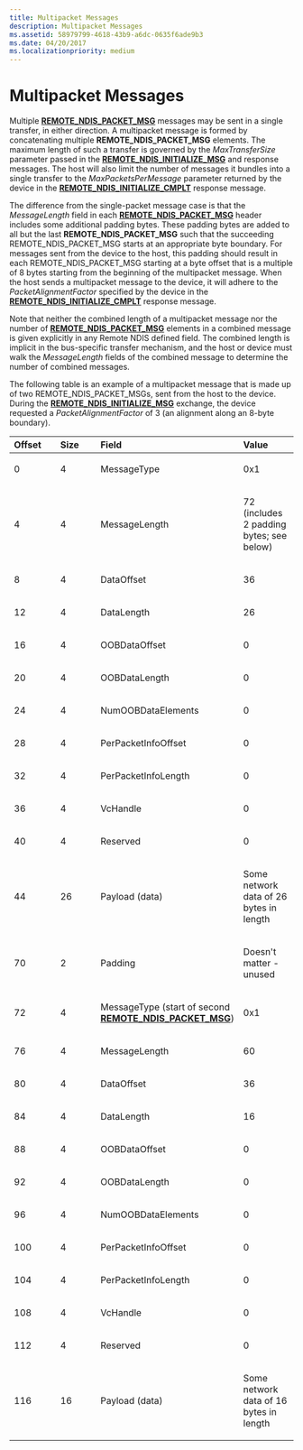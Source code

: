 ```yaml
---
title: Multipacket Messages
description: Multipacket Messages
ms.assetid: 58979799-4618-43b9-a6dc-0635f6ade9b3
ms.date: 04/20/2017
ms.localizationpriority: medium
---
```


# Multipacket Messages





Multiple [**REMOTE\_NDIS\_PACKET\_MSG**](https://msdn.microsoft.com/library/windows/hardware/ff570635) messages may be sent in a single transfer, in either direction. A multipacket message is formed by concatenating multiple **REMOTE\_NDIS\_PACKET\_MSG** elements. The maximum length of such a transfer is governed by the *MaxTransferSize* parameter passed in the [**REMOTE\_NDIS\_INITIALIZE\_MSG**](https://msdn.microsoft.com/library/windows/hardware/ff570624) and response messages. The host will also limit the number of messages it bundles into a single transfer to the *MaxPacketsPerMessage* parameter returned by the device in the [**REMOTE\_NDIS\_INITIALIZE\_CMPLT**](https://msdn.microsoft.com/library/windows/hardware/ff570621) response message.

The difference from the single-packet message case is that the *MessageLength* field in each [**REMOTE\_NDIS\_PACKET\_MSG**](https://msdn.microsoft.com/library/windows/hardware/ff570635) header includes some additional padding bytes. These padding bytes are added to all but the last **REMOTE\_NDIS\_PACKET\_MSG** such that the succeeding REMOTE\_NDIS\_PACKET\_MSG starts at an appropriate byte boundary. For messages sent from the device to the host, this padding should result in each REMOTE\_NDIS\_PACKET\_MSG starting at a byte offset that is a multiple of 8 bytes starting from the beginning of the multipacket message. When the host sends a multipacket message to the device, it will adhere to the *PacketAlignmentFactor* specified by the device in the [**REMOTE\_NDIS\_INITIALIZE\_CMPLT**](https://msdn.microsoft.com/library/windows/hardware/ff570621) response message.

Note that neither the combined length of a multipacket message nor the number of [**REMOTE\_NDIS\_PACKET\_MSG**](https://msdn.microsoft.com/library/windows/hardware/ff570635) elements in a combined message is given explicitly in any Remote NDIS defined field. The combined length is implicit in the bus-specific transfer mechanism, and the host or device must walk the *MessageLength* fields of the combined message to determine the number of combined messages.

The following table is an example of a multipacket message that is made up of two REMOTE\_NDIS\_PACKET\_MSGs, sent from the host to the device. During the [**REMOTE\_NDIS\_INITIALIZE\_MSG**](https://msdn.microsoft.com/library/windows/hardware/ff570624) exchange, the device requested a *PacketAlignmentFactor* of 3 (an alignment along an 8-byte boundary).

<table>
<colgroup>
<col width="25%" />
<col width="25%" />
<col width="25%" />
<col width="25%" />
</colgroup>
<thead>
<tr class="header">
<th align="left">Offset</th>
<th align="left">Size</th>
<th align="left">Field</th>
<th align="left">Value</th>
</tr>
</thead>
<tbody>
<tr class="odd">
<td align="left"><p>0</p></td>
<td align="left"><p>4</p></td>
<td align="left"><p>MessageType</p></td>
<td align="left"><p>0x1</p></td>
</tr>
<tr class="even">
<td align="left"><p>4</p></td>
<td align="left"><p>4</p></td>
<td align="left"><p>MessageLength</p></td>
<td align="left"><p>72 (includes 2 padding bytes; see below)</p></td>
</tr>
<tr class="odd">
<td align="left"><p>8</p></td>
<td align="left"><p>4</p></td>
<td align="left"><p>DataOffset</p></td>
<td align="left"><p>36</p></td>
</tr>
<tr class="even">
<td align="left"><p>12</p></td>
<td align="left"><p>4</p></td>
<td align="left"><p>DataLength</p></td>
<td align="left"><p>26</p></td>
</tr>
<tr class="odd">
<td align="left"><p>16</p></td>
<td align="left"><p>4</p></td>
<td align="left"><p>OOBDataOffset</p></td>
<td align="left"><p>0</p></td>
</tr>
<tr class="even">
<td align="left"><p>20</p></td>
<td align="left"><p>4</p></td>
<td align="left"><p>OOBDataLength</p></td>
<td align="left"><p>0</p></td>
</tr>
<tr class="odd">
<td align="left"><p>24</p></td>
<td align="left"><p>4</p></td>
<td align="left"><p>NumOOBDataElements</p></td>
<td align="left"><p>0</p></td>
</tr>
<tr class="even">
<td align="left"><p>28</p></td>
<td align="left"><p>4</p></td>
<td align="left"><p>PerPacketInfoOffset</p></td>
<td align="left"><p>0</p></td>
</tr>
<tr class="odd">
<td align="left"><p>32</p></td>
<td align="left"><p>4</p></td>
<td align="left"><p>PerPacketInfoLength</p></td>
<td align="left"><p>0</p></td>
</tr>
<tr class="even">
<td align="left"><p>36</p></td>
<td align="left"><p>4</p></td>
<td align="left"><p>VcHandle</p></td>
<td align="left"><p>0</p></td>
</tr>
<tr class="odd">
<td align="left"><p>40</p></td>
<td align="left"><p>4</p></td>
<td align="left"><p>Reserved</p></td>
<td align="left"><p>0</p></td>
</tr>
<tr class="even">
<td align="left"><p>44</p></td>
<td align="left"><p>26</p></td>
<td align="left"><p>Payload (data)</p></td>
<td align="left"><p>Some network data of 26 bytes in length</p></td>
</tr>
<tr class="odd">
<td align="left"><p>70</p></td>
<td align="left"><p>2</p></td>
<td align="left"><p>Padding</p></td>
<td align="left"><p>Doesn&#39;t matter - unused</p></td>
</tr>
<tr class="even">
<td align="left"><p>72</p></td>
<td align="left"><p>4</p></td>
<td align="left"><p>MessageType (start of second <a href="https://msdn.microsoft.com/library/windows/hardware/ff570635" data-raw-source="[&lt;strong&gt;REMOTE_NDIS_PACKET_MSG&lt;/strong&gt;](https://msdn.microsoft.com/library/windows/hardware/ff570635)"><strong>REMOTE_NDIS_PACKET_MSG</strong></a>)</p></td>
<td align="left"><p>0x1</p></td>
</tr>
<tr class="odd">
<td align="left"><p>76</p></td>
<td align="left"><p>4</p></td>
<td align="left"><p>MessageLength</p></td>
<td align="left"><p>60</p></td>
</tr>
<tr class="even">
<td align="left"><p>80</p></td>
<td align="left"><p>4</p></td>
<td align="left"><p>DataOffset</p></td>
<td align="left"><p>36</p></td>
</tr>
<tr class="odd">
<td align="left"><p>84</p></td>
<td align="left"><p>4</p></td>
<td align="left"><p>DataLength</p></td>
<td align="left"><p>16</p></td>
</tr>
<tr class="even">
<td align="left"><p>88</p></td>
<td align="left"><p>4</p></td>
<td align="left"><p>OOBDataOffset</p></td>
<td align="left"><p>0</p></td>
</tr>
<tr class="odd">
<td align="left"><p>92</p></td>
<td align="left"><p>4</p></td>
<td align="left"><p>OOBDataLength</p></td>
<td align="left"><p>0</p></td>
</tr>
<tr class="even">
<td align="left"><p>96</p></td>
<td align="left"><p>4</p></td>
<td align="left"><p>NumOOBDataElements</p></td>
<td align="left"><p>0</p></td>
</tr>
<tr class="odd">
<td align="left"><p>100</p></td>
<td align="left"><p>4</p></td>
<td align="left"><p>PerPacketInfoOffset</p></td>
<td align="left"><p>0</p></td>
</tr>
<tr class="even">
<td align="left"><p>104</p></td>
<td align="left"><p>4</p></td>
<td align="left"><p>PerPacketInfoLength</p></td>
<td align="left"><p>0</p></td>
</tr>
<tr class="odd">
<td align="left"><p>108</p></td>
<td align="left"><p>4</p></td>
<td align="left"><p>VcHandle</p></td>
<td align="left"><p>0</p></td>
</tr>
<tr class="even">
<td align="left"><p>112</p></td>
<td align="left"><p>4</p></td>
<td align="left"><p>Reserved</p></td>
<td align="left"><p>0</p></td>
</tr>
<tr class="odd">
<td align="left"><p>116</p></td>
<td align="left"><p>16</p></td>
<td align="left"><p>Payload (data)</p></td>
<td align="left"><p>Some network data of 16 bytes in length</p></td>
</tr>
</tbody>
</table>

 

 

 





